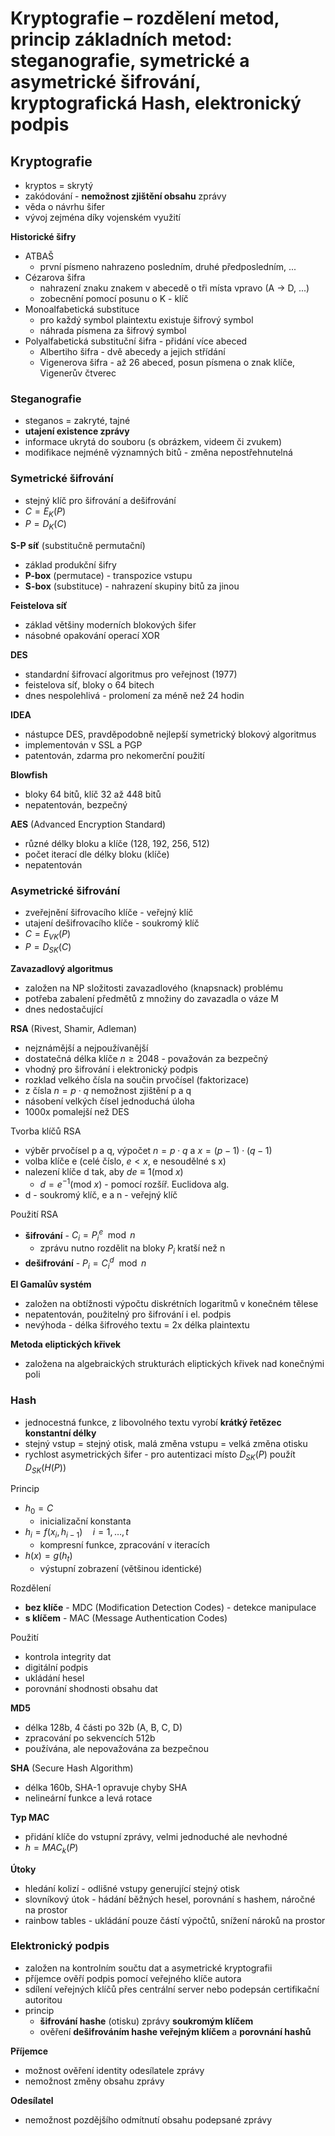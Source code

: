 # Kryptografie – rozdělení metod, princip základních metod: steganografie, symetrické a asymetrické šifrování, kryptografická Hash, elektronický podpis

## Kryptografie

- kryptos = skrytý
- zakódování - **nemožnost zjištění obsahu** zprávy
- věda o návrhu šifer
- vývoj zejména díky vojenském využití

**Historické šifry**
- ATBAŠ
	- první písmeno nahrazeno posledním, druhé předposledním, ...
- Cézarova šifra
	- nahrazení znaku znakem v abecedě o tři místa vpravo (A -> D, ...)
	- zobecnění pomocí posunu o K - klíč
- Monoalfabetická substituce
	- pro každý symbol plaintextu existuje šifrový symbol
	- náhrada písmena za šifrový symbol
- Polyalfabetická substituční šifra - přidání více abeced
	- Albertiho šifra - dvě abecedy a jejich střídání
	- Vigenerova šifra - až 26 abeced, posun písmena o znak klíče, Vigenerův čtverec

### Steganografie

- steganos = zakryté, tajné
- **utajení existence zprávy**
- informace ukrytá do souboru (s obrázkem, videem či zvukem)
- modifikace nejméně významných bitů - změna nepostřehnutelná

### Symetrické šifrování

- stejný klíč pro šifrování a dešifrování
- $C = E_{K}(P)$
- $P = D_{K}(C)$

**S-P síť** (substitučně permutační)
- základ produkční šifry
- **P-box** (permutace) - transpozice vstupu
- **S-box** (substituce) - nahrazení skupiny bitů za jinou

**Feistelova síť**
- základ většiny moderních blokových šifer
- násobné opakování operací XOR

**DES**
- standardní šifrovací algoritmus pro veřejnost (1977)
- feistelova síť, bloky o 64 bitech
- dnes nespolehlivá - prolomení za méně než 24 hodin

**IDEA**
- nástupce DES, pravděpodobně nejlepší symetrický blokový algoritmus
- implementován v SSL a PGP
- patentován, zdarma pro nekomerční použití

**Blowfish**
- bloky 64 bitů, klíč 32 až 448 bitů
- nepatentován, bezpečný

**AES** (Advanced Encryption Standard)
- různé délky bloku a klíče (128, 192, 256, 512)
- počet iterací dle délky bloku (klíče)
- nepatentován

### Asymetrické šifrování

- zveřejnění šifrovacího klíče - veřejný klíč
- utajení dešifrovacího klíče - soukromý klíč
- $C = E_{VK}(P)$
- $P = D_{SK}(C)$

**Zavazadlový algoritmus**
- založen na NP složitosti zavazadlového (knapsnack) problému
- potřeba zabalení předmětů z množiny do zavazadla o váze M
- dnes nedostačující

**RSA** (Rivest, Shamir, Adleman)
- nejznámější a nejpoužívanější
- dostatečná délka klíče $n \geq 2048$ - považován za bezpečný
- vhodný pro šifrování i elektronický podpis
- rozklad velkého čísla na součin prvočísel (faktorizace)
- z čísla $n = p \cdot q$ nemožnost zjištění p a q
- násobení velkých čísel jednoduchá úloha
- 1000x pomalejší než DES

Tvorba klíčů RSA
- výběr prvočísel p a q, výpočet $n = p \cdot q$ a $x = (p-1) \cdot (q-1)$
- volba klíče e (celé číslo, $e < x$, e nesoudělné s x)
- nalezení klíče d tak, aby $de \equiv 1 (\text{mod }x)$
	- $d = e^{-1} (\text{mod }x)$ - pomocí rozšíř. Euclidova alg.
- d - soukromý klíč, e a n - veřejný klíč

Použití RSA
- **šifrování** - $C_{i} = P_{i}^e \mod n$
	- zprávu nutno rozdělit na bloky $P_{i}$ kratší než n
- **dešifrování** - $P_{i} = C_{i}^d \mod n$

**El Gamalův systém**
- založen na obtížnosti výpočtu diskrétních logaritmů v konečném tělese
- nepatentován, použitelný pro šifrování i el. podpis
- nevýhoda - délka šifrového textu = 2x délka plaintextu

**Metoda eliptických křivek**
- založena na algebraických strukturách eliptických křivek nad konečnými poli

### Hash

- jednocestná funkce, z libovolného textu vyrobí **krátký řetězec konstantní délky**
- stejný vstup = stejný otisk, malá změna vstupu = velká změna otisku
- rychlost asymetrických šifer - pro autentizaci místo $D_{SK}(P)$ použít $D_{SK}(H(P))$

Princip
- $h_{0} = C$
	- inicializační konstanta
- $h_{i} = f(x_{i}, h_{i-1}) \quad i = 1,\dots,t$
	- kompresní funkce, zpracování v iteracích
- $h(x) = g(h_{t})$
	- výstupní zobrazení (většinou identické)

Rozdělení
- **bez klíče** - MDC (Modification Detection Codes) - detekce manipulace
- **s klíčem** - MAC (Message Authentication Codes)

Použití
- kontrola integrity dat
- digitální podpis
- ukládání hesel
- porovnání shodnosti obsahu dat

**MD5**
- délka 128b, 4 části po 32b (A, B, C, D)
- zpracování po sekvencích 512b
- používána, ale nepovažována za bezpečnou

**SHA** (Secure Hash Algorithm)
- délka 160b, SHA-1 opravuje chyby SHA
- nelineární funkce a levá rotace

**Typ MAC**
- přidání klíče do vstupní zprávy, velmi jednoduché ale nevhodné
- $h = MAC_{k}(P)$

**Útoky**
- hledání kolizí - odlišné vstupy generující stejný otisk
- slovníkový útok - hádání běžných hesel, porovnání s hashem, náročné na prostor
- rainbow tables - ukládání pouze částí výpočtů, snížení nároků na prostor

### Elektronický podpis

- založen na kontrolním součtu dat a asymetrické kryptografii
- příjemce ověří podpis pomocí veřejného klíče autora
- sdílení veřejných klíčů přes centrální server nebo podepsán certifikační autoritou
- princip
	- **šifrování hashe** (otisku) zprávy **soukromým klíčem**
	- ověření **dešifrováním hashe veřejným klíčem** a **porovnání hashů**

**Příjemce**
- možnost ověření identity odesílatele zprávy
- nemožnost změny obsahu zprávy

**Odesílatel**
- nemožnost pozdějšího odmítnutí obsahu podepsané zprávy
